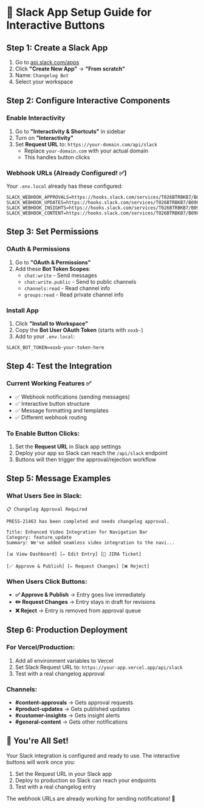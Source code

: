 # 🔧 Slack App Setup Guide for Interactive Buttons

## Step 1: Create a Slack App

1. Go to [api.slack.com/apps](https://api.slack.com/apps)
2. Click **"Create New App"** → **"From scratch"**
3. Name: `Changelog Bot`
4. Select your workspace

## Step 2: Configure Interactive Components

### Enable Interactivity
1. Go to **"Interactivity & Shortcuts"** in sidebar
2. Turn on **"Interactivity"**
3. Set **Request URL** to: `https://your-domain.com/api/slack`
   - Replace `your-domain.com` with your actual domain
   - This handles button clicks

### Webhook URLs (Already Configured! ✅)
Your `.env.local` already has these configured:
```env
SLACK_WEBHOOK_APPROVALS=https://hooks.slack.com/services/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
SLACK_WEBHOOK_UPDATES=https://hooks.slack.com/services/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
SLACK_WEBHOOK_INSIGHTS=https://hooks.slack.com/services/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
SLACK_WEBHOOK_CONTENT=https://hooks.slack.com/services/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
```

## Step 3: Set Permissions

### OAuth & Permissions
1. Go to **"OAuth & Permissions"**
2. Add these **Bot Token Scopes**:
   - `chat:write` - Send messages
   - `chat:write.public` - Send to public channels
   - `channels:read` - Read channel info
   - `groups:read` - Read private channel info

### Install App
1. Click **"Install to Workspace"**
2. Copy the **Bot User OAuth Token** (starts with `xoxb-`)
3. Add to your `.env.local`:
```env
SLACK_BOT_TOKEN=xoxb-your-token-here
```

## Step 4: Test the Integration

### Current Working Features ✅
- ✅ Webhook notifications (sending messages)
- ✅ Interactive button structure
- ✅ Message formatting and templates
- ✅ Different webhook routing

### To Enable Button Clicks:
1. Set the **Request URL** in Slack app settings
2. Deploy your app so Slack can reach the `/api/slack` endpoint
3. Buttons will then trigger the approval/rejection workflow

## Step 5: Message Examples

### What Users See in Slack:
```
📋 Changelog Approval Required

PRESS-21463 has been completed and needs changelog approval.

Title: Enhanced Video Integration for Navigation Bar
Category: feature_update
Summary: We've added seamless video integration to the navi...

[📊 View Dashboard] [✏️ Edit Entry] [🎫 JIRA Ticket]

[✅ Approve & Publish] [✏️ Request Changes] [❌ Reject]
```

### When Users Click Buttons:
- **✅ Approve & Publish** → Entry goes live immediately
- **✏️ Request Changes** → Entry stays in draft for revisions  
- **❌ Reject** → Entry is removed from approval queue

## Step 6: Production Deployment

### For Vercel/Production:
1. Add all environment variables to Vercel
2. Set Slack Request URL to: `https://your-app.vercel.app/api/slack`
3. Test with a real changelog approval

### Channels:
- **#content-approvals** → Gets approval requests
- **#product-updates** → Gets published updates
- **#customer-insights** → Gets insight alerts
- **#general-content** → Gets other notifications

## 🚀 You're All Set!

Your Slack integration is configured and ready to use. The interactive buttons will work once you:
1. Set the Request URL in your Slack app
2. Deploy to production so Slack can reach your endpoints
3. Test with a real changelog entry

The webhook URLs are already working for sending notifications! 🎉